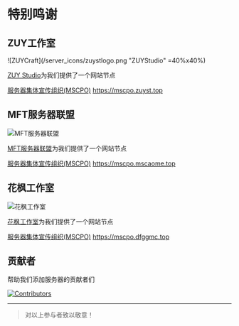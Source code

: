 # 特别鸣谢

## ZUY工作室

![ZUYCraft](/server_icons/zuystlogo.png "ZUYStudio" =40%x40%)

[ZUY Studio](https://zuyst.top/)为我们提供了一个网站节点

[服务器集体宣传组织(MSCPO)](https://mscpo.zuyst.top) https://mscpo.zuyst.top

## MFT服务器联盟

![MFT服务器联盟](/server_icons/MA_CAT.ico)

[MFT服务器联盟](https://mc.mscaome.top/)为我们提供了一个网站节点

[服务器集体宣传组织(MSCPO)](https://mscpo.mscaome.top) https://mscpo.mscaome.top

## 花枫工作室

![花枫工作室](/server_icons/DFGG_Logo.webp)

[花枫工作室](https://studio.dfggmc.top/)为我们提供了一个网站节点

[服务器集体宣传组织(MSCPO)](https://mscpo.dfggmc.top) https://mscpo.dfggmc.top

## 贡献者

帮助我们添加服务器的贡献者们

<a href="https://github.com/MSCPO/ServerDocumentation/graphs/contributors">
  <img src="https://contrib.rocks/image?repo=MSCPO/mscpo.github.io" alt="Contributors"/>
</a>

---------

>对以上参与者致以敬意！
